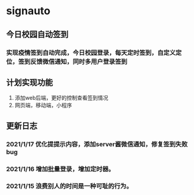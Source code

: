 # signauto

## 今日校园自动签到
### 实现疫情签到自动完成，今日校园登录，每天定时签到，自定义定位，签到反馈微信通知，同时多用户登录签到
## 计划实现功能
1. 添加web后端，更好的控制查看签到情况
2. 网页端，移动端，小程序

## 更新日志
### 2021/1/17 优化提提示内容，添加server酱微信通知，修复签到失败bug
### 2021/1/16 增加批量登录，增加定时器。
### 2021/1/15 浪费别人的时间是一种可耻的行为。